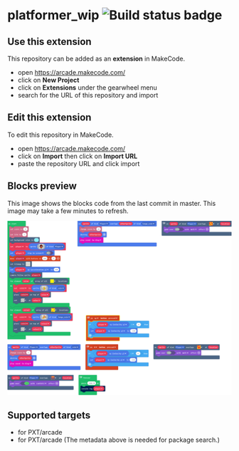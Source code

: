 # platformer_wip ![Build status badge](https://github.com/valuegrain/platformer_wip/workflows/MakeCode/badge.svg)



## Use this extension

This repository can be added as an **extension** in MakeCode.

* open https://arcade.makecode.com/
* click on **New Project**
* click on **Extensions** under the gearwheel menu
* search for the URL of this repository and import

## Edit this extension

To edit this repository in MakeCode.

* open https://arcade.makecode.com/
* click on **Import** then click on **Import URL**
* paste the repository URL and click import

## Blocks preview

This image shows the blocks code from the last commit in master.
This image may take a few minutes to refresh.

![A rendered view of the blocks](https://github.com/valuegrain/platformer_wip/raw/master/.makecode/blocks.png)

## Supported targets

* for PXT/arcade
* for PXT/arcade
(The metadata above is needed for package search.)

